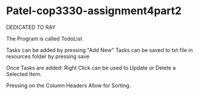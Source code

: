 # Patel-cop3330-assignment4part2

DEDICATED TO RAY

The Program is called TodoList

Tasks can be added by pressing "Add New"
Tasks can be saved to txt file in resources folder by pressing save

Once Tasks are added:
Right Click can be used to Update or Delete a Selected Item.

Pressing on the Column Headers Allow for Sorting.
